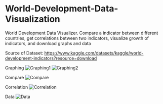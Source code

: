 # World-Development-Data-Visualization
World Development Data Visualizer. Compare a indicator between different countries, get correlations between two indicators, visualize growth of indicators, and download graphs and data

Source of Dataset: https://www.kaggle.com/datasets/kaggle/world-development-indicators?resource=download

Graphing
![Graphing1](https://user-images.githubusercontent.com/110203621/204112424-7ecd6a54-85c3-463e-be7a-5a4a451e022f.png)
![Graphing2](https://user-images.githubusercontent.com/110203621/204112425-24db6bfb-b186-4217-835a-d76d47b87dec.png)

Compare
![Compare](https://user-images.githubusercontent.com/110203621/204112431-a692305f-8c2b-4a1b-a154-176bccb1c4d8.png)

Correlation
![Correlation](https://user-images.githubusercontent.com/110203621/204112441-8d7053d9-4c73-476c-9124-061185c1062c.png)

Data
![Data](https://user-images.githubusercontent.com/110203621/204112446-8ab3d9f1-5d02-4f35-98c5-89e44211717d.png)
